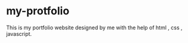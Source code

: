 # my-protfolio
This is my portfolio website designed by me with the help of html , css , javascript. 













